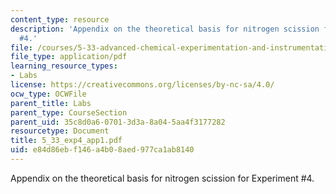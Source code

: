 ```yaml
---
content_type: resource
description: 'Appendix on the theoretical basis for nitrogen scission for Experiment
  #4.'
file: /courses/5-33-advanced-chemical-experimentation-and-instrumentation-fall-2007/e84d86ebf146a4b08aed977ca1ab8140_5_33_exp4_app1.pdf
file_type: application/pdf
learning_resource_types:
- Labs
license: https://creativecommons.org/licenses/by-nc-sa/4.0/
ocw_type: OCWFile
parent_title: Labs
parent_type: CourseSection
parent_uid: 35c8d0a6-0701-3d3a-8a04-5aa4f3177282
resourcetype: Document
title: 5_33_exp4_app1.pdf
uid: e84d86eb-f146-a4b0-8aed-977ca1ab8140
---
```

Appendix on the theoretical basis for nitrogen scission for Experiment #4.